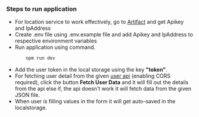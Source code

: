 ### Steps to run application

- For location service to work effectively, go to [Artifact](https://www.abstractapi.com/api/ip-geolocation-api) and get Apikey and IpAddress
- Create .env file using .env.example file and add Apikey and IpAddress to respective environment variables
- Run application using command.
  ```bash
      npm run dev
  ```
- Add the user token in the local storage using the key **"token"**.
- For fetching user detail from the given [user api](https://api-staging-0.gotartifact.com/v2/users/me) (enabling CORS required), click the button **Fetch User Data** and it will fill out the details from the api else if, the api doesn't work it will fetch data from the given JSON file.
- When user is filling values in the form it will get auto-saved in the localstorage.
